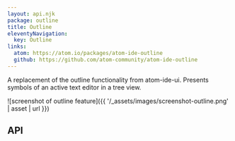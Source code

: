 ```yaml
---
layout: api.njk
package: outline
title: Outline
eleventyNavigation:
  key: Outline
links:
  atom: https://atom.io/packages/atom-ide-outline
  github: https://github.com/atom-community/atom-ide-outline
---
```


A replacement of the outline functionality from atom-ide-ui. Presents symbols of an active text editor in a tree view.

![screenshot of outline feature]({{ '/_assets/images/screenshot-outline.png' | asset | url }})


## API
